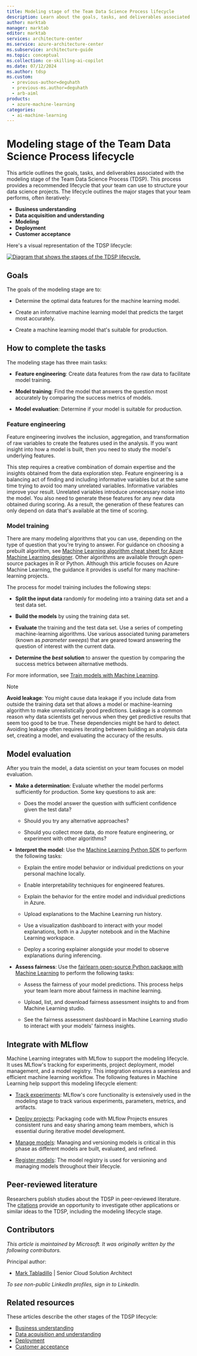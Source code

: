 ```yaml
---
title: Modeling stage of the Team Data Science Process lifecycle
description: Learn about the goals, tasks, and deliverables associated with the modeling stage of the Team Data Science Process.
author: marktab
manager: marktab
editor: marktab
services: architecture-center
ms.service: azure-architecture-center
ms.subservice: architecture-guide
ms.topic: conceptual
ms.collection: ce-skilling-ai-copilot
ms.date: 07/12/2024
ms.author: tdsp
ms.custom:
  - previous-author=deguhath
  - previous-ms.author=deguhath
  - arb-aiml
products:
  - azure-machine-learning
categories:
  - ai-machine-learning
---
```


# Modeling stage of the Team Data Science Process lifecycle

This article outlines the goals, tasks, and deliverables associated with the modeling stage of the Team Data Science Process (TDSP). This process provides a recommended lifecycle that your team can use to structure your data science projects. The lifecycle outlines the major stages that your team performs, often iteratively:

- **Business understanding**
- **Data acquisition and understanding**
- **Modeling**
- **Deployment**
- **Customer acceptance**

Here's a visual representation of the TDSP lifecycle:

[![Diagram that shows the stages of the TDSP lifecycle.](./media/lifecycle/tdsp-lifecycle2.png)](./media/lifecycle/tdsp-lifecycle2.png)

## Goals

The goals of the modeling stage are to:

* Determine the optimal data features for the machine learning model.

* Create an informative machine learning model that predicts the target most accurately.
* Create a machine learning model that's suitable for production.

## How to complete the tasks

The modeling stage has three main tasks:

* **Feature engineering**: Create data features from the raw data to facilitate model training.

* **Model training**: Find the model that answers the question most accurately by comparing the success metrics of models.
* **Model evaluation**: Determine if your model is suitable for production.

### Feature engineering

Feature engineering involves the inclusion, aggregation, and transformation of raw variables to create the features used in the analysis. If you want insight into how a model is built, then you need to study the model's underlying features.

This step requires a creative combination of domain expertise and the insights obtained from the data exploration step. Feature engineering is a balancing act of finding and including informative variables but at the same time trying to avoid too many unrelated variables. Informative variables improve your result. Unrelated variables introduce unnecessary noise into the model. You also need to generate these features for any new data obtained during scoring. As a result, the generation of these features can only depend on data that's available at the time of scoring.

### Model training

There are many modeling algorithms that you can use, depending on the type of question that you're trying to answer. For guidance on choosing a prebuilt algorithm, see [Machine Learning algorithm cheat sheet for Azure Machine Learning designer](/azure/machine-learning/algorithm-cheat-sheet). Other algorithms are available through open-source packages in R or Python. Although this article focuses on Azure Machine Learning, the guidance it provides is useful for many machine-learning projects.

The process for model training includes the following steps:

* **Split the input data** randomly for modeling into a training data set and a test data set.

* **Build the models** by using the training data set.
* **Evaluate** the training and the test data set. Use a series of competing machine-learning algorithms. Use various associated tuning parameters (known as *parameter sweeps*) that are geared toward answering the question of interest with the current data.
* **Determine the *best* solution** to answer the question by comparing the success metrics between alternative methods.

For  more information, see [Train models with Machine Learning](/azure/machine-learning/concept-train-machine-learning-model).

> [!NOTE]
> **Avoid leakage**: You might cause data leakage if you include data from outside the training data set that allows a model or machine-learning algorithm to make unrealistically good predictions. Leakage is a common reason why data scientists get nervous when they get predictive results that seem too good to be true. These dependencies might be hard to detect. Avoiding leakage often requires iterating between building an analysis data set, creating a model, and evaluating the accuracy of the results.

## Model evaluation

After you train the model, a data scientist on your team focuses on model evaluation.

* **Make a determination**: Evaluate whether the model performs sufficiently for production. Some key questions to ask are:

  - Does the model answer the question with sufficient confidence given the test data?

  - Should you try any alternative approaches?
  - Should you collect more data, do more feature engineering, or experiment with other algorithms?

* **Interpret the model**: Use the [Machine Learning Python SDK](/azure/machine-learning/how-to-machine-learning-interpretability-aml) to perform the following tasks:
   - Explain the entire model behavior or individual predictions on your personal machine locally.

   - Enable interpretability techniques for engineered features.
   - Explain the behavior for the entire model and individual predictions in Azure.
   - Upload explanations to the Machine Learning run history.
   - Use a visualization dashboard to interact with your model explanations, both in a Jupyter notebook and in the Machine Learning workspace.
   - Deploy a scoring explainer alongside your model to observe explanations during inferencing.
* **Assess fairness**: Use the [fairlearn open-source Python package with Machine Learning](/azure/machine-learning/how-to-machine-learning-fairness-aml) to perform the following tasks:
   - Assess the fairness of your model predictions. This process helps your team learn more about fairness in machine learning.

   - Upload, list, and download fairness assessment insights to and from Machine Learning studio.
   - See the fairness assessment dashboard in Machine Learning studio to interact with your models' fairness insights.

## Integrate with MLflow

Machine Learning integrates with MLflow to support the modeling lifecycle. It uses MLflow's tracking for experiments, project deployment, model management, and a model registry. This integration ensures a seamless and efficient machine learning workflow. The following features in Machine Learning help support this modeling lifecycle element:

- [Track experiments](/azure/machine-learning/how-to-track-monitor-analyze-runs): MLflow's core functionality is extensively used in the modeling stage to track various experiments, parameters, metrics, and artifacts.

- [Deploy projects](/azure/machine-learning/concept-endpoints): Packaging code with MLflow Projects ensures consistent runs and easy sharing among team members, which is essential during iterative model development.
- [Manage models](/azure/machine-learning/concept-mlflow-models): Managing and versioning models is critical in this phase as different models are built, evaluated, and refined.
- [Register models](/azure/machine-learning/how-to-manage-models-mlflow): The model registry is used for versioning and managing models throughout their lifecycle.

## Peer-reviewed literature

Researchers publish studies about the TDSP in peer-reviewed literature. The [citations](/azure/architecture/data-science-process/lifecycle#peer-reviewed-citations) provide an opportunity to investigate other applications or similar ideas to the TDSP, including the modeling lifecycle stage.

## Contributors

*This article is maintained by Microsoft. It was originally written by the following contributors.*

Principal author:

- [Mark Tabladillo](https://www.linkedin.com/in/marktab) | Senior Cloud Solution Architect

*To see non-public LinkedIn profiles, sign in to LinkedIn.*

## Related resources

These articles describe the other stages of the TDSP lifecycle:

- [Business understanding](lifecycle-business-understanding.md)
- [Data acquisition and understanding](lifecycle-data.md)
- [Deployment](lifecycle-deployment.md)
- [Customer acceptance](lifecycle-acceptance.md)
